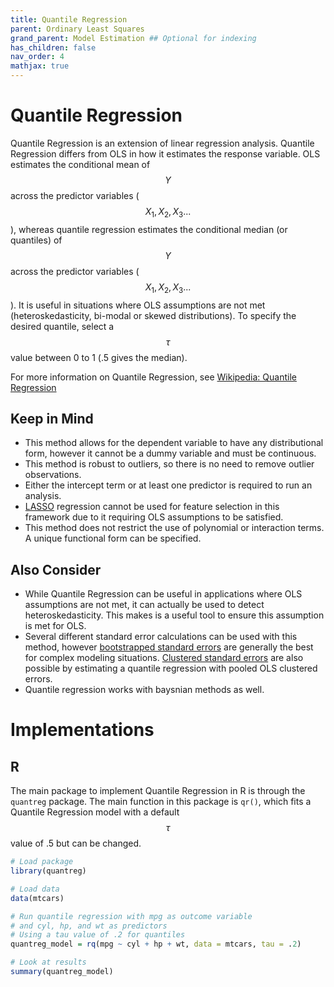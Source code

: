 ```yaml
---
title: Quantile Regression
parent: Ordinary Least Squares
grand_parent: Model Estimation ## Optional for indexing
has_children: false
nav_order: 4
mathjax: true
---
```


# Quantile Regression
  
Quantile Regression is an extension of linear regression analysis. Quantile Regression differs from OLS in how it estimates the response variable. OLS estimates the conditional mean of $$Y$$ across the predictor variables ($$X_1, X_2, X_3...$$), whereas quantile regression estimates the conditional median (or quantiles) of $$Y$$ across the predictor variables ($$X_1, X_2, X_3...$$). It is useful in situations where OLS assumptions are not met (heteroskedasticity, bi-modal or skewed distributions). To specify the desired quantile, select a $$\tau$$ value between 0 to 1 (.5 gives the median).
  
For more information on Quantile Regression, see [Wikipedia: Quantile Regression](https://en.wikipedia.org/wiki/Quantile_regression)
  
## Keep in Mind
  
- This method allows for the dependent variable to have any distributional form, however it cannot be a dummy variable and must be continuous.
- This method is robust to outliers, so there is no need to remove outlier observations.
- Either the intercept term or at least one predictor is required to run an analysis.
- [LASSO](https://en.wikipedia.org/wiki/Lasso_(statistics)) regression cannot be used for feature selection in this framework due to it requiring OLS assumptions to be satisfied.
- This method does not restrict the use of polynomial or interaction terms. A unique functional form can be specified.
  
## Also Consider
  
- While Quantile Regression can be useful in applications where OLS assumptions are not met, it can actually be used to detect heteroskedasticity. This makes is a useful tool to ensure this assumption is met for OLS.
- Several different standard error calculations can be used with this method, however [bootstrapped standard errors](https://en.wikipedia.org/wiki/Bootstrapping_(statistics)) are generally the best for complex modeling situations. [Clustered standard errors](https://en.wikipedia.org/wiki/Clustered_standard_errors) are also possible by estimating a quantile regression with pooled OLS clustered errors.
- Quantile regression works with baysnian methods as well.
  
# Implementations
  
## R
The main package to implement Quantile Regression in R is through the `quantreg` package. The main function in this package is `qr()`, which fits a Quantile Regression model with a default $$\tau$$ value of .5 but can be changed.

```r
# Load package
library(quantreg)

# Load data
data(mtcars)

# Run quantile regression with mpg as outcome variable
# and cyl, hp, and wt as predictors
# Using a tau value of .2 for quantiles
quantreg_model = rq(mpg ~ cyl + hp + wt, data = mtcars, tau = .2)

# Look at results
summary(quantreg_model)
```

